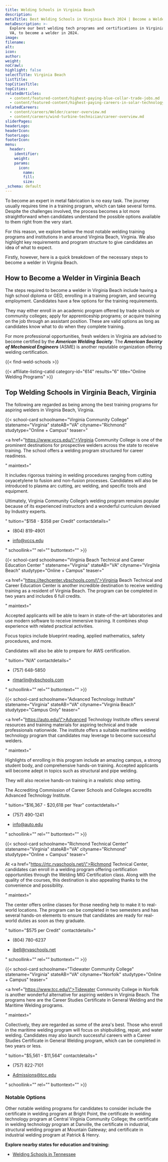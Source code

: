 ```yaml
---
title: Welding Schools in Virginia Beach
description:
metaTitle: Best Welding Schools in Virginia Beach 2024 | Become a Welder
metaDescription: >-
  Explore our best welding tech programs and certifications in Virginia Beach,
  VA, to become a welder in 2024.
image:
filename:
alt:
icon:
author:
weight:
noCrawl:
highlight: false
selectTitle: Virginia Beach
listTitle:
topCitiesTitle:
topCities:
relatedArticles:
  - content/featured-content/highest-paying-blue-collar-trade-jobs.md
  - content/featured-content/highest-paying-careers-in-solar-technology.md
relatedCareers:
  - content/careers/Welder/career-overview.md
  - content/careers/wind-turbine-technician/career-overview.md
sliderPages:
headerLogo:
headerIcon:
footerLogo:
footerIcon:
menu:
  header:
    identifier:
    weight:
    params:
      icon:
        name:
        fill:
        size:
_schema: default
---
```

To become an expert in metal fabrication is no easy task. The journey usually requires time in a training program, which can take several forms. Despite the challenges involved, the process becomes a lot more straightforward when candidates understand the possible options available to them right from the very start.

For this reason, we explore below the most notable welding training programs and institutions in and around Virginia Beach, Virginia. We also highlight key requirements and program structure to give candidates an idea of what to expect.

Firstly, however, here is a quick breakdown of the necessary steps to become a welder in Virginia Beach.

## **How to Become a Welder in Virginia Beach**

The steps required to become a welder in Virginia Beach include having a high school diploma or GED, enrolling in a training program, and securing employment. Candidates have a few options for the training requirements.

They may either enroll in an academic program offered by trade schools or community colleges; apply for apprenticeship programs; or acquire training on the job through an assistant position. These are valid options as long as candidates know what to do when they complete training.

For more professional opportunities, fresh welders in Virginia are advised to become certified by the ***American Welding Society***. The ***American Society of Mechanical Engineers*** (ASME) is another reputable organization offering welding certification.

{{< find-weld-schools >}}

{{< affiliate-listing-catid category-id="614" results="6" title="Online Welding Programs" >}}

## **Top Welding Schools in Virginia Beach, Virginia**

The following are regarded as being among the best training programs for aspiring welders in Virginia Beach, Virginia.

{{< school-card schoolname="Virginia Community College" statename="Virginia" stateAB="VA" cityname="Richmond" studytype="Online + Campus" teaser="<p><a href=\"https://www.vccs.edu/\">Virginia Community College</a> is one of the prominent destinations for prospective welders across the state to receive training. The school offers a welding program structured for career readiness.</p>" maintext="<p>It includes rigorous training in welding procedures ranging from cutting oxyacetylene to fusion and non-fusion processes. Candidates will also be introduced to plasma arc cutting, arc welding, and specific tools and equipment.</p><p>Ultimately, Virginia Community College’s welding program remains popular because of its experienced instructors and a wonderful curriculum devised by Industry experts.</p>" tuition="$158 - $358 per Credit" contactdetails="<ul><li><p>(804) 819-4901</p></li><li><p>info@vccs.edu</p></li></ul>" schoollink="" rel="" buttontext="" >}}

{{< school-card schoolname="Virginia Beach Technical and Career Education Center " statename="Virginia" stateAB="VA" cityname="Virginia Beach" studytype="Online + Campus" teaser="<p><a href=\"https://techcenter.vbschools.com/\">Virginia Beach Technical and Career Education Center</a> is another incredible destination to receive welding training as a resident of Virginia Beach. The program can be completed in two years and includes 6 full credits.</p>" maintext="<p>Accepted applicants will be able to learn in state-of-the-art laboratories and use modern software to receive immersive training. It combines shop experience with related practical activities.</p><p>Focus topics include blueprint reading, applied mathematics, safety procedures, and more.</p><p>Candidates will also be able to prepare for AWS certification.</p>" tuition="N/A" contactdetails="<ul><li><p>(757) 648-5850</p></li><li><p>rlmarlin@vbschools.com</p></li></ul>" schoollink="" rel="" buttontext="" >}}

{{< school-card schoolname="Advanced Technology Institute" statename="Virginia" stateAB="VA" cityname="Virginia Beach" studytype="Campus Only" teaser="<p><a href=\"https://auto.edu/\">Advanced Technology Institute</a> offers several resources and training materials for aspiring technical and trade professionals nationwide. The institute offers a suitable maritime welding technology program that candidates may leverage to become successful welders.</p>" maintext="<p>Highlights of enrolling in this program include an amazing campus, a strong student body, and comprehensive hands-on training. Accepted applicants will become adept in topics such as structural and pipe welding.</p><p>They will also receive hands-on training in a realistic shop setting.</p><p>The Accrediting Commission of Career Schools and Colleges accredits Advanced Technology Institute.</p>" tuition="$16,367 - $20,618 per Year" contactdetails="<ul><li><p>(757) 490-1241</p></li><li><p>info@auto.edu</p></li></ul>" schoollink="" rel="" buttontext="" >}}

{{< school-card schoolname="Richmond Technical Center" statename="Virginia" stateAB="VA" cityname="Richmond" studytype="Online + Campus" teaser="<p>At <a href=\"https://rtc.rvaschools.net/\">Richmond Technical Center</a>, candidates can enroll in a welding program offering certification opportunities through the Welding MIG Certification class. Along with the quality of the courses, this destination is also appealing thanks to the convenience and possibility.</p>" maintext="<p>The center offers online classes for those needing help to make it to real-world locations. The program can be completed in two semesters and has several hands-on elements to ensure that candidates are ready for real-world duties as soon as they graduate.</p>" tuition="$575 per Credit" contactdetails="<ul><li><p>(804) 780-6237</p></li><li><p>ibell@rvaschools.net</p></li></ul>" schoollink="" rel="" buttontext="" >}}

{{< school-card schoolname="Tidewater Community College" statename="Virginia" stateAB="VA" cityname="Norfolk" studytype="Online + Campus" teaser="<p><a href=\"https://www.tcc.edu/\">Tidewater Community College</a> in Norfolk is another wonderful alternative for aspiring welders in Virginia Beach. The programs here are the Career Studies Certificate in General Welding and the Maritime Welding programs.</p>" maintext="<p>Collectively, they are regarded as some of the area's best. Those who enroll in the maritime welding program will focus on shipbuilding, repair, and water welding. Candidates may also launch successful careers with a Career Studies Certificate in General Welding program, which can be completed in two years or less.</p>" tuition="$5,561 - $11,564" contactdetails="<ul><li><p>(757) 822-7101</p></li><li><p>Admissions@tcc.edu</p></li></ul>" schoollink="" rel="" buttontext="" >}}

### **Notable Options**

Other notable welding programs for candidates to consider include the certificate in welding program at Bright Point, the certificate in welding technology program at Central Virginia Community College; the certificate in welding technology program at Danville, the certificate in industrial, structural welding program at Mountain Gateway; and certificate in industrial welding program at Patrick & Henry.

**Explore nearby states for education and training:**

* [Welding Schools in Tennessee](https://toptradeschools.com/near-you/welder/tennessee/)